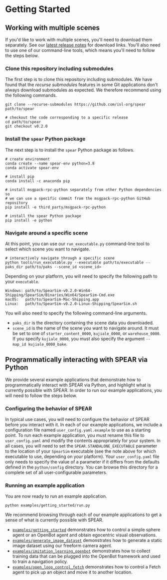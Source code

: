 # Getting Started

## Working with multiple scenes

If you'd like to work with multiple scenes, you'll need to download them separately. See our [latest release notes](https://github.com/isl-org/spear/releases/tag/v0.2.0) for download links. You'll also need to use one of our command-line tools, which means you'll need to follow the steps below.

### Clone this repository including submodules

The first step is to clone this repository including submodules. We have found that the _recurse submodules_ features in some Git applications don't always download submodules as expected. We therefore recommend using the following commands.

```console
git clone --recurse-submodules https://github.com/isl-org/spear path/to/spear

# checkout the code corresponding to a specific release
cd path/to/spear
git checkout v0.2.0
```

### Install the `spear` Python package

The next step is to install the `spear` Python package as follows.

```console
# create environment
conda create --name spear-env python=3.8
conda activate spear-env

# install pip
conda install -c anaconda pip

# install msgpack-rpc-python separately from other Python dependencies so
# we can use a specific commit from the msgpack-rpc-python GitHub repository
pip install -e third_party/msgpack-rpc-python

# install the spear Python package
pip install -e python
```

### Navigate around a specific scene

At this point, you can use our `run_executable.py` command-line tool to select which scene you want to navigate.

```console
# interactively navigate through a specific scene
python tools/run_executable.py --executable path/to/executable --paks_dir path/to/paks --scene_id <scene_id>
```

Depending on your platform, you will need to specify the following path to your `executable`.

```
Windows: path/to/SpearSim-v0.2.0-Win64-Shipping/SpearSim/Binaries/Win64/SpearSim-Cmd.exe
macOS:   path/to/SpearSim-Mac-Shipping.app
Linux:   path/to/SpearSim-v0.2.0-Linux-Shipping/SpearSim.sh
```

You will also need to specify the following command-line arguments.

  - `paks_dir` is the directory containing the scene data you downloaded.
  - `scene_id` is the name of the scene you want to navigate around. It must be set to one of `starter_content_0000`, `kujiale_0000`, or `warehouse_0000`. If you specify `kujiale_0000`, you must also specify the argument `--map_id kujiale_0000_bake`.

## Programmatically interacting with SPEAR via Python

We provide several example applications that demonstrate how to programmatically interact with SPEAR via Python, and highlight what is currently possible with SPEAR. In order to run our example applications, you will need to follow the steps below.

### Configuring the behavior of SPEAR

In typical use cases, you will need to configure the behavior of SPEAR before you interact with it. In each of our example applications, we include a configuration file named `user_config.yaml.example` to use as a starting point. To run each example application, you must rename this file to `user_config.yaml` and modify the contents appropriately for your system. In all cases, you will need to set the `SPEAR.STANDALONE_EXECUTABLE` parameter to the location of your `SpearSim` executable (see the note above for which executable to use, depending on your platform). Your `user_config.yaml` file only needs to specify the value of a parameter if it differs from the defaults defined in the `python/config` directory. You can browse this directory for a complete set of all user-configurable parameters.

### Running an example application

You are now ready to run an example application.

```console
python examples/getting_started/run.py
```

We recommend browsing through each of our example applications to get a sense of what is currently possible with SPEAR.
  - [`examples/getting_started`](examples/getting_started) demonstrates how to control a simple sphere agent or an OpenBot agent and obtain egocentric visual observations.
  - [`examples/generate_image_dataset`](examples/generate_image_dataset) demonstrates how to generate a static image dataset using our freeform camera agent.
  - [`examples/imitation_learning_openbot`](examples/imitation_learning_openbot) demonstrates how to collect training data that can be plugged into the OpenBot framework and used to train a navigation policy.
  - [`examples/open_loop_control_fetch`](examples/open_loop_control_fetch) demonstrates how to control a Fetch agent to pick up an object and move it to another location.
